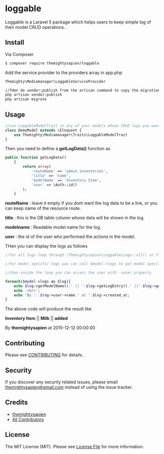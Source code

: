 # loggable


Loggable is a Laravel 5 package which helps users to keep simple log of their model CRUD operations. .

## Install

Via Composer

``` bash
$ composer require themightysapien/loggable
```
Add the service provider to the providers array in app.php
``` bash
Themighty\Mediamanager\LoggableServiceProvider

//THen do vendor:publish from the artisan command to copy the migration file migrate it
php artisan vendor:publish
php artisan migrate
```

## Usage

``` php
//use LoggableModelTrait in any of your models whose CRUD logs you want to keep
class DemoModel extends \Eloquent {
    use Themighty\Mediamanager\Traits\LoggableModelTrait
}
```
Then you need to define a **getLogData()** function as
``` php
public function getLogData()
    {
        return array(
            'routeName' => 'admin.inventories',
            'title' => 'name',
            'modelName' => 'Inventory Item',
            'user' => \Auth::id()
        );
    }
```
**routeName** : leave it empty if you dont want the log data to be a link, or you can keep name of the resource route.

**title** : this is the DB table column whose data will be shown in the log.

**modelname** : Readable model name for the log.

**user** : the id of the user who performed the actions in the model.

THen you can display the logs as follows

``` php
//for all logs loop through \Themightysapien\Loggable\Logs::all() or filter it however you like

//for model specific logs you can call $model->logs to get model specific logs

//then inside the loop you can access the user with ->user property

foreach($model->logs as $log){
    echo $log->getModelName().' || '.$log->getLogEntry().' ||'.$log->getAction();
    echo '<br>';
    echo 'By :'.$log->user->name.' at '.$log->created_at;
}
```
The above code will produce the result like

**Inventory Item** || **Milk** || **added**

By **themightysapien** at 2015-12-12 00:00:00



## Contributing

Please see [CONTRIBUTING](CONTRIBUTING.md) for details.

## Security

If you discover any security related issues, please email themightysapien@gmail.com instead of using the issue tracker.

## Credits

- [themightysapien](https://github.com/themightysapien)
- [All Contributors](../../contributors)

## License

The MIT License (MIT). Please see [License File](LICENSE.md) for more information.
